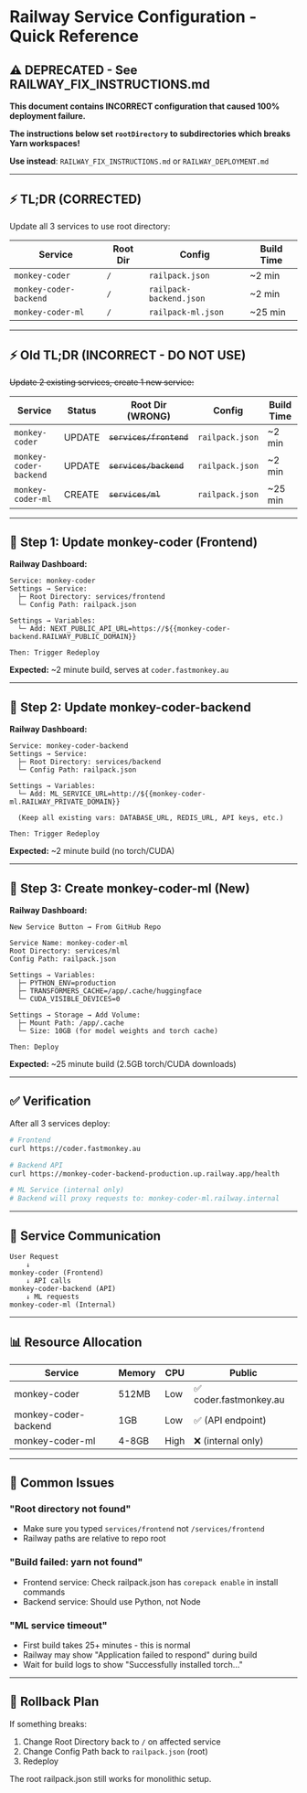 # Railway Service Configuration - Quick Reference

## ⚠️ DEPRECATED - See RAILWAY_FIX_INSTRUCTIONS.md

**This document contains INCORRECT configuration that caused 100% deployment failure.**

**The instructions below set `rootDirectory` to subdirectories which breaks Yarn workspaces!**

**Use instead**: `RAILWAY_FIX_INSTRUCTIONS.md` or `RAILWAY_DEPLOYMENT.md`

---

## ⚡ TL;DR (CORRECTED)

Update all 3 services to use root directory:

| Service | Root Dir | Config | Build Time |
|---------|----------|--------|------------|
| `monkey-coder` | `/` | `railpack.json` | ~2 min |
| `monkey-coder-backend` | `/` | `railpack-backend.json` | ~2 min |
| `monkey-coder-ml` | `/` | `railpack-ml.json` | ~25 min |

---

## ⚡ Old TL;DR (INCORRECT - DO NOT USE)

~~Update 2 existing services, create 1 new service:~~

| Service | Status | Root Dir (WRONG) | Config | Build Time |
|---------|--------|----------|--------|------------|
| `monkey-coder` | UPDATE | ~~`services/frontend`~~ | `railpack.json` | ~2 min |
| `monkey-coder-backend` | UPDATE | ~~`services/backend`~~ | `railpack.json` | ~2 min |
| `monkey-coder-ml` | CREATE | ~~`services/ml`~~ | `railpack.json` | ~25 min |

---

## 🎯 Step 1: Update monkey-coder (Frontend)

**Railway Dashboard:**
```
Service: monkey-coder
Settings → Service:
  ├─ Root Directory: services/frontend
  └─ Config Path: railpack.json

Settings → Variables:
  └─ Add: NEXT_PUBLIC_API_URL=https://${{monkey-coder-backend.RAILWAY_PUBLIC_DOMAIN}}

Then: Trigger Redeploy
```

**Expected:** ~2 minute build, serves at `coder.fastmonkey.au`

---

## 🎯 Step 2: Update monkey-coder-backend

**Railway Dashboard:**
```
Service: monkey-coder-backend
Settings → Service:
  ├─ Root Directory: services/backend
  └─ Config Path: railpack.json

Settings → Variables:
  └─ Add: ML_SERVICE_URL=http://${{monkey-coder-ml.RAILWAY_PRIVATE_DOMAIN}}

  (Keep all existing vars: DATABASE_URL, REDIS_URL, API keys, etc.)

Then: Trigger Redeploy
```

**Expected:** ~2 minute build (no torch/CUDA)

---

## 🎯 Step 3: Create monkey-coder-ml (New)

**Railway Dashboard:**
```
New Service Button → From GitHub Repo

Service Name: monkey-coder-ml
Root Directory: services/ml
Config Path: railpack.json

Settings → Variables:
  ├─ PYTHON_ENV=production
  ├─ TRANSFORMERS_CACHE=/app/.cache/huggingface
  └─ CUDA_VISIBLE_DEVICES=0

Settings → Storage → Add Volume:
  ├─ Mount Path: /app/.cache
  └─ Size: 10GB (for model weights and torch cache)

Then: Deploy
```

**Expected:** ~25 minute build (2.5GB torch/CUDA downloads)

---

## ✅ Verification

After all 3 services deploy:

```bash
# Frontend
curl https://coder.fastmonkey.au

# Backend API
curl https://monkey-coder-backend-production.up.railway.app/health

# ML Service (internal only)
# Backend will proxy requests to: monkey-coder-ml.railway.internal
```

---

## 🔄 Service Communication

```
User Request
    ↓
monkey-coder (Frontend)
    ↓ API calls
monkey-coder-backend (API)
    ↓ ML requests
monkey-coder-ml (Internal)
```

---

## 📊 Resource Allocation

| Service | Memory | CPU | Public |
|---------|--------|-----|--------|
| monkey-coder | 512MB | Low | ✅ coder.fastmonkey.au |
| monkey-coder-backend | 1GB | Low | ✅ (API endpoint) |
| monkey-coder-ml | 4-8GB | High | ❌ (internal only) |

---

## 🚨 Common Issues

### "Root directory not found"
- Make sure you typed `services/frontend` not `/services/frontend`
- Railway paths are relative to repo root

### "Build failed: yarn not found"
- Frontend service: Check railpack.json has `corepack enable` in install commands
- Backend service: Should use Python, not Node

### "ML service timeout"
- First build takes 25+ minutes - this is normal
- Railway may show "Application failed to respond" during build
- Wait for build logs to show "Successfully installed torch..."

---

## 📝 Rollback Plan

If something breaks:

1. Change Root Directory back to `/` on affected service
2. Change Config Path back to `railpack.json` (root)
3. Redeploy

The root railpack.json still works for monolithic setup.